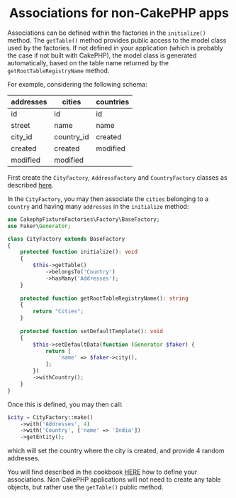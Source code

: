 <h1 align="center">Associations for non-CakePHP apps</h1>

Associations can be defined within the factories in the `initialize()` method.
The `getTable()` method provides public access to the model class used by the factories. If not defined in your application
(which is probably the case if not built with CakePHP), the model class is generated automatically,
based on the table name returned by the `getRootTableRegistryName` method.

For example, considering the following schema:

| addresses | cities     | countries |
|-----------|------------|-----------|
| id        | id         | id        |
| street    | name       | name      |
| city_id   | country_id | created   |
| created   | created    | modified  |
| modified  | modified   |           |

First create the `CityFactory`, `AddressFactory` and `CountryFactory` classes as described [here](./factories.md).

In the `CityFactory`, you may then associate the `cities`
belonging to a `country` and having many `addresses` in the `initialize` method:

```php
use CakephpFixtureFactories\Factory\BaseFactory;
use Faker\Generator;

class CityFactory extends BaseFactory
{
    protected function initialize(): void
    {
        $this->getTable()
            ->belongsTo('Country')
            ->hasMany('Addresses');
    }
    
    protected function getRootTableRegistryName(): string
    {
        return "Cities";
    }   
    
    protected function setDefaultTemplate(): void
    {
        $this->setDefaultData(function (Generator $faker) {
            return [
                'name' => $faker->city(),
            ];
        })
        ->withCountry();
    }
}
```

Once this is defined, you may then call:
```php
$city = CityFactory::make()
    ->with('Addresses', 4)
    ->with('Country', ['name' => 'India'])
    ->getEntity();
```
which will set the country where the city is created, and provide 4 random addresses.

You will find described in the cookbook [HERE](https://book.cakephp.org/4/en/orm/associations.html) how to define your associations.
Non CakePHP applications will not need to create any table objects, but rather use the `getTable()` public method.
